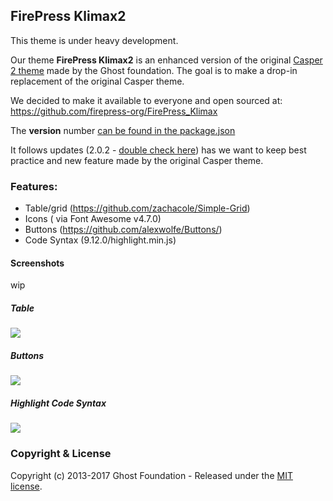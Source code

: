 ## FirePress Klimax2

This theme is under heavy development. 

Our theme **FirePress Klimax2** is an enhanced version of the original [Casper 2 theme](https://github.com/TryGhost/Casper/tree/2.0.2) made by the Ghost foundation. The goal is to make a drop-in replacement of the original Casper theme. 

We decided to make it available to everyone and open sourced at: https://github.com/firepress-org/FirePress_Klimax

The **version** number [can be found in the package.json](https://github.com/firepress-org/FirePress_Klimax/blob/master/package.json#L5)

It follows updates (2.0.2 - [double check here](https://github.com/TryGhost/Casper/blob/master/package.json#L5)) has we want to keep best practice and new feature made by the original Casper theme.

### Features: 

- Table/grid (https://github.com/zachacole/Simple-Grid)
- Icons ( via Font Awesome v4.7.0)
- Buttons (https://github.com/alexwolfe/Buttons/)
- Code Syntax (9.12.0/highlight.min.js)

#### Screenshots

wip

##### Table
![](https://raw.githubusercontent.com/firepress-org/theme-assets/master/common-tools/screenshots/table-grid.png)

##### Buttons
![](https://raw.githubusercontent.com/firepress-org/theme-assets/master/common-tools/screenshots/buttons.png)

##### Highlight Code Syntax
![](https://raw.githubusercontent.com/firepress-org/theme-assets/master/common-tools/screenshots/highlight-syntax.png)

### Copyright & License

Copyright (c) 2013-2017 Ghost Foundation - Released under the [MIT license](LICENSE).